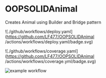 # OOPSOLIDAnimal
Creates Animal using Builder and Bridge pattern

![./github/workflows/deploy.yaml](https://github.com/LF477/OOPSOLIDAnimal /actions/workflows/deploy.yaml/badge.svg)

![./github/workflows/coverage.yaml](https://github.com/LF477/OOPSOLIDAnimal /actions/workflows/coverage.yml/badge.svg)

![example workflow](https://github.com/github/docs/actions/workflows/main.yml/badge.svg)
